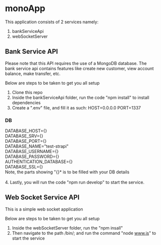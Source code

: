 # monoApp
This application consists of 2 services namely: 
1. bankServiceApi
2. webSocketServer

## Bank Service API
Please note that this API requires the use of a MongoDB database.
The bank service api contains features like create new customer, view account balance, make transfer, etc.

Below are steps to be taken to get you all setup
1. Clone this repo
2. Inside the bankServiceApi folder, run the code "npm install" to install dependencies
3. Create a ".env" file, and fill it as such:
   HOST=0.0.0.0
   PORT=1337

### DB
  DATABASE_HOST={} <br>
  DATABASE_SRV={}  <br>
  DATABASE_PORT={} <br>
  DATABASE_NAME="test-strapi" <br>
  DATABASE_USERNAME={} <br>
  DATABASE_PASSWORD={} <br>
  AUTHENTICATION_DATABASE={} <br>
  DATABASE_SSL={} <br>
  Note, the parts showing "{}* is to be filled with your DB details <br><br>
4. Lastly, you will run the code "npm run develop" to start the service.


## Web Socket Service API
This is a simple web socket application

Below are steps to be taken to get you all setup
1. Inside the webSocketServer folder, run the "npm insall"
2. Then navigate to the path /bin/; and run the command "node www.js" to start the service
